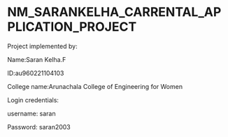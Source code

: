 # NM_SARANKELHA_CARRENTAL_APPLICATION_PROJECT

Project implemented by: 


Name:Saran Kelha.F


ID:au960221104103


College name:Arunachala College of Engineering for Women


Login credentials: 

username: saran


Password: saran2003
